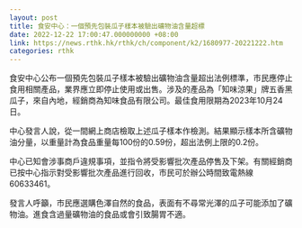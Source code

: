 ```yaml
---
layout: post
title: 食安中心：一個預先包裝瓜子樣本被驗出礦物油含量超標
date: 2022-12-22 17:00:47.000000000 +08:00
link: https://news.rthk.hk/rthk/ch/component/k2/1680977-20221222.htm
categories: rthk
---
```


食安中心公布一個預先包裝瓜子樣本被驗出礦物油含量超出法例標準，市民應停止食用相關產品，業界應立即停止使用或出售。涉及的產品為「知味涼果」牌五香黑瓜子，來自內地，經銷商為知味食品有限公司。最佳食用限期為2023年10月24日。

中心發言人說，從一間網上商店檢取上述瓜子樣本作檢測。結果顯示樣本所含礦物油分量，以重量計為食品重量每100份的0.59份，超出法例上限的0.2份。

中心已知會涉事商戶違規事項，並指令將受影響批次產品停售及下架。有關經銷商已按中心指示對受影響批次產品進行回收，市民可於辦公時間致電熱線 60633461。

發言人呼籲，市民應選購色澤自然的食品，表面有不尋常光澤的瓜子可能添加了礦物油。進食含過量礦物油的食品或會引致腸胃不適。
